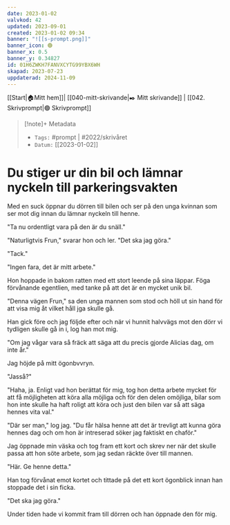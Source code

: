 ```yaml
---
date: 2023-01-02
valvkod: 42
updated: 2023-09-01
created: 2023-01-02 09:34
banner: "![[s-prompt.png]]"
banner_icon: 🟢
banner_x: 0.5
banner_y: 0.34827
id: 01H6ZWKH7FANVXCYTG99YBX6WH
skapad: 2023-07-23
uppdaterad: 2024-11-09
---
```

[[Start|🏠Mitt hem]]| [[040-mitt-skrivande|✒️ Mitt skrivande]] | [[042. Skrivprompt|🟢 Skrivprompt]]

> [!note]+ Metadata
> * `Tags:` #prompt | #2022/skrivåret 
> * `Datum:` [[2023-01-02]]

# Du stiger ur din bil och lämnar nyckeln till parkeringsvakten

Med en suck öppnar du dörren till bilen och ser på den unga kvinnan som ser mot dig innan du lämnar nyckeln till henne.

"Ta nu ordentligt vara på den är du snäll."

"Naturligtvis Frun," svarar hon och ler. "Det ska jag göra."

"Tack."

"Ingen fara, det är mitt arbete."

Hon hoppade in bakom ratten med ett stort leende på sina läppar. Föga förvånande egentlien, med tanke på att det är en mycket unik bil.

"Denna vägen Frun," sa den unga mannen som stod och höll ut sin hand för att visa mig åt vilket håll jga skulle gå.

Han gick före och jag följde efter och när vi hunnit halvvägs mot den dörr vi tydligen skulle gå in i, log han mot mig.

"Om jag vågar vara så fräck att säga att du precis gjorde Alicias dag, om inte år."

Jag höjde på mitt ögonbvvryn.

"Jasså?"

"Haha, ja. Enligt vad hon berättat för mig, tog hon detta arbete mycket för att få möjligheten att köra alla möjliga och för den delen omöjliga, bilar som hon inte skulle ha haft roligt att köra och just den bilen var så att säga hennes vita val."

"Där ser man," log jag. "Du får hälsa henne att det är trevligt att kunna göra hennes dag och om hon är intreserad söker jag faktiskt en chaför."

Jag öppnade min väska och tog fram ett kort och skrev ner när det skulle passa att hon söte arbete, som jag sedan räckte över till mannen.

"Här. Ge henne detta."

Han tog förvånat emot kortet och tittade på det ett kort ögonblick innan han stoppade det i sin ficka.

"Det ska jag göra."

Under tiden hade vi kommit fram till dörren och han öppnade den för mig.